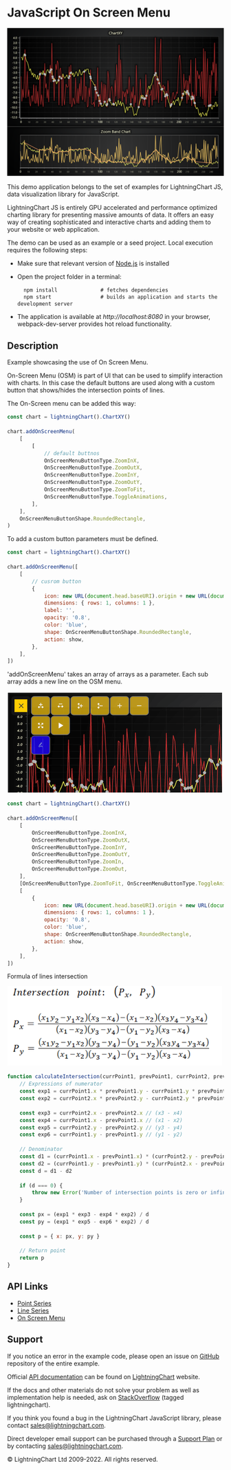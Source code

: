# JavaScript On Screen Menu

![JavaScript On Screen Menu](osm-darkGold.png)

This demo application belongs to the set of examples for LightningChart JS, data visualization library for JavaScript.

LightningChart JS is entirely GPU accelerated and performance optimized charting library for presenting massive amounts of data. It offers an easy way of creating sophisticated and interactive charts and adding them to your website or web application.

The demo can be used as an example or a seed project. Local execution requires the following steps:

-   Make sure that relevant version of [Node.js](https://nodejs.org/en/download/) is installed
-   Open the project folder in a terminal:

          npm install              # fetches dependencies
          npm start                # builds an application and starts the development server

-   The application is available at _http://localhost:8080_ in your browser, webpack-dev-server provides hot reload functionality.


## Description

Example showcasing the use of On Screen Menu.

On-Screen Menu (OSM) is part of UI that can be used to simplify interaction with charts.
In this case the default buttons are used along with a custom button that shows/hides the intersection points of lines.

The On-Screen menu can be added this way:

```javascript
const chart = lightningChart().ChartXY()

chart.addOnScreenMenu(
    [
        [
            // default buttnos
            OnScreenMenuButtonType.ZoomInX,
            OnScreenMenuButtonType.ZoomOutX,
            OnScreenMenuButtonType.ZoomInY,
            OnScreenMenuButtonType.ZoomOutY,
            OnScreenMenuButtonType.ZoomToFit,
            OnScreenMenuButtonType.ToggleAnimations,
        ],
    ],
    OnScreenMenuButtonShape.RoundedRectangle,
)
```

To add a custom button parameters must be defined.

```javascript
const chart = lightningChart().ChartXY()

chart.addOnScreenMenu([
    [
        // cusrom button
        {
            icon: new URL(document.head.baseURI).origin + new URL(document.head.baseURI).pathname + 'examples/assets/9999/icon.png',
            dimensions: { rows: 1, columns: 1 },
            label: '',
            opacity: '0.8',
            color: 'blue',
            shape: OnScreenMenuButtonShape.RoundedRectangle,
            action: show,
        },
    ],
])
```

'addOnScreenMenu' takes an array of arrays as a parameter.
Each sub array adds a new line on the OSM menu.

![](./assets/OSM.png)

```javascript
const chart = lightningChart().ChartXY()

chart.addOnScreenMenu([
    [
        OnScreenMenuButtonType.ZoomInX,
        OnScreenMenuButtonType.ZoomOutX,
        OnScreenMenuButtonType.ZoomInY,
        OnScreenMenuButtonType.ZoomOutY,
        OnScreenMenuButtonType.ZoomIn,
        OnScreenMenuButtonType.ZoomOut,
    ],
    [OnScreenMenuButtonType.ZoomToFit, OnScreenMenuButtonType.ToggleAnimations],
    [
        {
            icon: new URL(document.head.baseURI).origin + new URL(document.head.baseURI).pathname + 'examples/assets/9999/icon.png',
            dimensions: { rows: 1, columns: 1 },
            opacity: '0.8',
            color: 'blue',
            shape: OnScreenMenuButtonShape.RoundedRectangle,
            action: show,
        },
    ],
])
```

Formula of lines intersection

![](./assets/formula.png)

```javascript
function calculateIntersection(currPoint1, prevPoint1, currPoint2, prevPoint2) {
    // Expressions of numerator
    const exp1 = currPoint1.x * prevPoint1.y - currPoint1.y * prevPoint1.x // (x1 * y2 - y1 * x2)
    const exp2 = currPoint2.x * prevPoint2.y - currPoint2.y * prevPoint2.x // (x3 * y4 - y3 * x4)

    const exp3 = currPoint2.x - prevPoint2.x // (x3 - x4)
    const exp4 = currPoint1.x - prevPoint1.x // (x1 - x2)
    const exp5 = currPoint2.y - prevPoint2.y // (y3 - y4)
    const exp6 = currPoint1.y - prevPoint1.y // (y1 - y2)

    // Denominator
    const d1 = (currPoint1.x - prevPoint1.x) * (currPoint2.y - prevPoint2.y) // (x1 - x2) * (y3 - y4)
    const d2 = (currPoint1.y - prevPoint1.y) * (currPoint2.x - prevPoint2.x) // (y1 - y2) * (x3 - x4)
    const d = d1 - d2

    if (d === 0) {
        throw new Error('Number of intersection points is zero or infinity.')
    }

    const px = (exp1 * exp3 - exp4 * exp2) / d
    const py = (exp1 * exp5 - exp6 * exp2) / d

    const p = { x: px, y: py }

    // Return point
    return p
}
```


## API Links

* [Point Series]
* [Line Series]
* [On Screen Menu]


## Support

If you notice an error in the example code, please open an issue on [GitHub][0] repository of the entire example.

Official [API documentation][1] can be found on [LightningChart][2] website.

If the docs and other materials do not solve your problem as well as implementation help is needed, ask on [StackOverflow][3] (tagged lightningchart).

If you think you found a bug in the LightningChart JavaScript library, please contact sales@lightningchart.com.

Direct developer email support can be purchased through a [Support Plan][4] or by contacting sales@lightningchart.com.

[0]: https://github.com/Arction/
[1]: https://lightningchart.com/lightningchart-js-api-documentation/
[2]: https://lightningchart.com
[3]: https://stackoverflow.com/questions/tagged/lightningchart
[4]: https://lightningchart.com/support-services/

© LightningChart Ltd 2009-2022. All rights reserved.


[Point Series]: https://lightningchart.com/js-charts/api-documentation/v5.1.0/classes/PointSeries.html
[Line Series]: https://lightningchart.com/js-charts/api-documentation/v5.1.0/classes/LineSeries.html
[On Screen Menu]: https://lightningchart.com/js-charts/api-documentation/v5.1.0/classes/ChartXY.html#addOnScreenMenu

